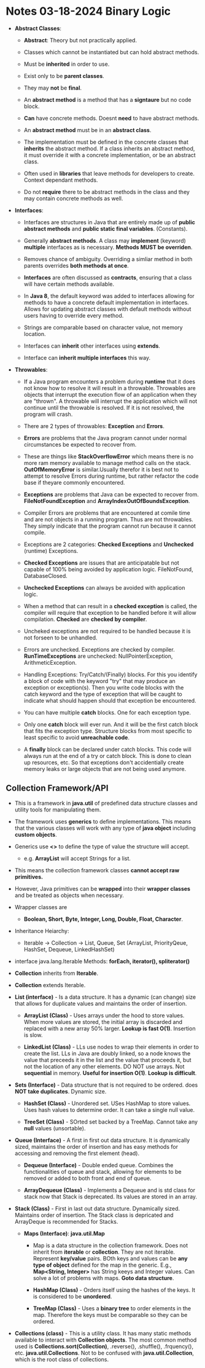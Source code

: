 # Notes 03-18-2024  Binary Logic #

* **Abstract Classes**:
    * **Abstract**: Theory but not practically applied.
    * Classes which cannot be instantiated but can hold abstract methods.
    * Must be **inherited** in order to use. 
    * Exist only to be **parent classes**.
    * They may **not** be **final**.
    * An **abstract method** is a method that has a **signtaure** but no
      code block. 
    * **Can** have concrete methods. Doesnt **need** to have abstract methods.
    * An **abstract method** must be in an **abstract class**.

    * The implementation must be defined in the concrete classes that 
     **inherits** the abstract method. If a class inherits an abstract method, 
     it must  override it with a concrete implementation, or be an abstract 
     class. 

    * Often used in **libraries** that leave methods for developers to create.
      Context dependant methods.

    * Do not **require** there to be abstract methods in the class and they 
      may contain concrete methods as well.

* **Interfaces**:
    * Interfaces are structures in Java that are entirely made up of 
      **public abstract methods** and **public static final variables**.
      (Constants).
    
    * Generally **abstract methods**. A class may **implement** (keyword)
      **multiple** interfaces as is necessary. **Methods MUST be overriden**.

    * Removes chance of ambiguity. Overriding a simliar method in both parents
      overrides **both methods at once**. 

    * **Interfaces** are often discussed as **contracts**, ensuring that a class
      will have certain methods available.

    * In **Java 8**, the default keyword was added to interfaces allowing for
      methods to have a concrete default implementation in interfaces. Allows
      for updating abstract classes with default methods without users having
      to override every method.

    * Strings are comparable based on character value, not memory location.

    * Interfaces can **inherit** other interfaces using **extends**.
    * Interface can **inherit multiple interfaces** this way.
    
* **Throwables**:
    * If a Java program encounters a problem during **runtime** that it does
      not know how to resolve it will result in a throwable. Throwables are
      objects that interrupt the execution flow of an application when they are
      "thrown". A throwable will interrupt the application which will not 
      continue until the throwable is resolved. If it is not resolved, the
      program will crash.
 
    * There are 2 types of throwables: **Exception** and **Errors**.
    * **Errors** are problems that the Java program cannot under normal 
      circumstances be expected to recover from.

    * These are things like **StackOverflowError** which means there is no more
      ram memory available to manage method calls on the stack. 
      **OutOfMemoryError** is similar.Usually therefor it is best not to attempt
      to resolve Errors during runtime, but rather refactor the code base if 
      theyare commonly encountered. 

    * **Exceptions** are problems that Java can be expected to recover from.
      **FileNotFoundException** and **ArrayIndexOutOfBoundsException**.

    * Compiler Errors are problems that are encountered at comile time and are
      not objects in a running program. Thus are not throwables. They simply
      indicate that the program cannot run because it cannot compile.
    
    * Exceptions are 2 categories: **Checked Exceptions** and **Unchecked**
      (runtime) Exceptions.

    * **Checked Exceptions** are issues that are anticipatable but not 
      capable of 100% being avoided by application logic. FileNotFound,
      DatabaseClosed.
    
    * **Unchecked Exceptions** can always be avoided with application logic.
    
    * When a method that can result in a **checked exception** is called, the
      compiler will require that exception to be handled before it will allow
      compilation. **Checked** are **checked by compiler**.

    * Uncheked exceptions are not required to be handled because it is not 
      forseen to be unhandled.

    * Errors are unchecked. Exceptions are checked by compiler. 
     **RunTimeExceptions** are unchecked: NullPointerException, 
     ArithmeticException. 

    * Handling Exceptions: Try/Catch/(Finally) blocks. For this you identify a 
      block of code with the keyword "try" that may produce an exception or
      exception(s). Then you write code blocks with the catch keyword and the
      type of exception that will be caught to indicate what should happen 
      should that exception be encountered. 

    * You can have multiple **catch** blocks. One for each exception type.

    * Only one **catch** block will ever run. And it will be the first 
      catch block that fits the exception type. Structure blocks from
      most specific to least specific to avoid **unreachable code**.

    * A **finally** block can be declared under catch blocks. This code will
      always run at the end of a try or catch block. This is done to clean up
      resources, etc. So that exceptions don't accidentially create memory
      leaks or large objects that are not being used anymore.

## Collection Framework/API ##

* This is a framework in **java.util** of predefined data structure classes and
  utility tools for manipulating them. 

* The framework uses **generics** to define implementations. This means that
  the various classes will work with any type of **java object** including
  **custom objects**.

* Generics use **<>** to define the type of value the structure will accept.
    * e.g. **ArrayList<String>** will accept Strings for a list.

* This means the collection framework classes **cannot accept raw primitives.**
* However, Java primitives can be **wrapped** into their **wrapper classes** and
  be treated as objects when necessary.
* Wrapper classes are 
    * **Boolean, Short, Byte, Integer, Long, Double, Float, Character**.

* Inheritance Heiarchy:
    * Iterable -> Collection -> List, Queue, Set 
        (ArrayList, PriorityQeue, HashSet, Dequeue, LinkedHashSet)

* interface java.lang.Iterable Methods: **forEach, iterator(), spliterator()**
* **Collection** inherits from **Iterable**.

* **Collection<E>** extends Iterable.


* **List (interface)** - Is a data structure. It has a dynamic (can change) 
  size that allows for duplicate values and maintains the order of insertion.

    * **ArrayList (Class)** - Uses arrays under the hood to store values. When
      more values are stored, the initial array is discarded and replaced with
      a new array 50% larger. **Lookup is fast O(1)**. Insertion is slow.  

    * **LinkedList (Class)** - LLs use nodes to wrap their elements in order to
      create the list. LLs in Java are doubly linked, so a node knows the value
      that preceeds it in the list and the value that proceeds it, but not the
      location of any other elements. DO NOT use arrays. Not **sequential** in
      memory. **Useful for insertion O(1)**. **Lookup is difficult**.

* **Sets (Interface)** - Data structure that is not required to be ordered. 
  does **NOT take duplicates**. Dynamic size.
    
    * **HashSet (Class)** - Unordered set. USes HashMap to store values. Uses
      hash values to determine order. It can take a single null value.
    
    * **TreeSet (Class)** - SOrted set backed by a TreeMap. Cannot take any 
      **null** values (unsortable).
    
* **Queue (Interface)** - A first in first out data structure. It is dynamically
  sized, maintains the order of insertion and has easy methods for accessing 
  and removing the first element (head).   

    * **Dequeue (Interface)** - Double ended queue. Combines the functionalities
      of queue and stack, allowing for elements to be removed or added to both
      front and end of queue.

    * **ArrayDequeue (Class)** - Implements a Dequeue and is std class for stack
      now that Stack is deprecated. Its values are stored in an array. 

* **Stack (Class)** - First in last out data structure. Dynamically sized.
  Maintains order of insertion. The Stack class is depricated and ArrayDeque is
  recommended for Stacks.  

  * **Maps (Interface)**: **java.util.Map**
    * Map is a data structure in the collection framework. Does not inherit from
      **iterable** or **collection**. They are not iterable. Represent
      **key/value** pairs. BOth keys and values can be **any type of object**
      defined for the map in the generic. E.g., **Map<String, Integer>** has
      String keeys and Integer values. Can solve a lot of problems with maps.
      **Goto data structure**.
    
    * **HashMap (Class)** - Orders itself using the hashes of the keys. It is
      considered to be **unordered**. 
    
    * **TreeMap (Class)** - Uses a **binary tree** to order elements in the map.
      Therefore the keys must be comparable so they can be ordered.
    
* **Collections (class)** - This is a utility class. It has many static methods
  available to interact with **Collection objects**. The most common method 
  used is **Collections.sort(Collection)**, .reverse(), .shuffle(), .frquency(),
  etc. **java.util.Collections**. Not to be confused with 
  **java.util.Collection**, which is the root class of collections.